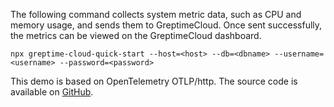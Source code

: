
The following command collects system metric data, such as CPU and memory usage, and sends them to GreptimeCloud. Once sent successfully, the metrics can be viewed on the GreptimeCloud dashboard.

```shell
npx greptime-cloud-quick-start --host=<host> --db=<dbname> --username=<username> --password=<password>
```

This demo is based on OpenTelemetry OTLP/http. The source code is available on [GitHub](https://github.com/GreptimeCloudStarters/quick-start-node-js).
